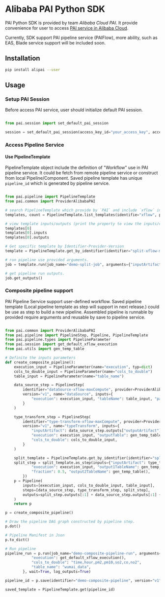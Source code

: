 # Alibaba PAI Python SDK

PAI Python SDK is provided by team *Alibaba Cloud PAI*. It provide convenience for user to access [PAI service in Alibaba Cloud](https://www.aliyun.com/product/bigdata/product/learn).

Currently, SDK support PAI pipeline service (PAIFlow), more ability, such as EAS, Blade service support will be included soon.

## Installation

```bash
pip install alipai --user
```

## Usage

### Setup PAI Session

Before access PAI service, user should initialize default PAI session.

```python

from pai.session import set_default_pai_session

session = set_default_pai_session(access_key_id="your_access_key", access_key_secret="your_access_secret", region_id="your_region_id", oss_bucket=oss_bucket)

```


### Access Pipeline Service

#### Use PipelineTemplate

PipelineTemplate object include the definition of "Workflow" use in PAI pipeline service. It could be fetch from remote pipeline service or construct from local Pipeline/Component. Saved pipeline template has unique `pipeline_id` which is generated by pipeline service.


```python

from pai.pipeline import PipelineTemplate
from pai.common import ProviderAlibabaPAI

# search PipelineTemplate which provide by `PAI` and include `xflow` in identifier.
templates, count = PipelineTemplate.list_templates(identifie="xflow", provider=ProviderAlibabaPAI)

# view template inputs/outputs (print the property to view the inputs/outputs spec if run in script mode).
templates[0]
templates[0].inputs
templates[0].outputs

# Get specific template by Identifier-Provider-Version
template = PipelineTemplate.get_by_identifier(identifier="split-xflow-maxCompute", provider=ProviderAlibabaPAI, version="v1")

# run pipeline use provided arguments.
job = template.run(job_name="demo-split-job", arguments={"inputArtifact": "odps://pai_online_project/tables/mnist_data", "fraction": 0.7}, wait=True, log_outputs=True)

# get pipeline run outputs.
job.get_outputs()

```


### Composite pipeline support

PAI Pipeline Service support user-defined workflow. Saved pipeline template (Local pipeline template as step will support in next release.) could be use as step to build a new pipeline. Assembled pipeline is runnable by provided require arguments and reusable by save to pipeline service.

```python

from pai.common import ProviderAlibabaPAI
from pai.pipeline import PipelineStep, Pipeline, PipelineTemplate
from pai.pipeline.types import PipelineParameter
from pai.session import get_default_xflow_execution
from pai.utils import gen_temp_table

# Definite the inputs parameters
def create_composite_pipeline():
    execution_input = PipelineParameter(name="execution", typ=dict)
    cols_to_double_input = PipelineParameter(name="cols_to_double")
    table_input = PipelineParameter(name="table_name")

    data_source_step = PipelineStep(
        identifier="dataSource-xflow-maxCompute", provider=ProviderAlibabaPAI,
        version="v1", name="dataSource", inputs={
            "execution": execution_input, "tableName": table_input, "partition": "",
        }
    )

    type_transform_step = PipelineStep(
        identifier="type-transform-xflow-maxCompute", provider=ProviderAlibabaPAI,
        version="v1", name="typeTransform", inputs={
            "inputArtifact": data_source_step.outputs["outputArtifact"],
            "execution": execution_input, "outputTable": gen_temp_table(),
            "cols_to_double": cols_to_double_input,
        }
    )

    split_template = PipelineTemplate.get_by_identifier(identifier="split-xflow-maxCompute", provider=ProviderAlibabaPAI, version="v1")
    split_step = split_template.as_step(inputs={"inputArtifact": type_transform_step.outputs[0],
            "execution": execution_input, "output1TableName": gen_temp_table(),
            "fraction": 0.5, "output2TableName": gen_temp_table(),
        })
    p = Pipeline(
        inputs=[execution_input, cols_to_double_input, table_input],
        steps=[data_source_step, type_transform_step, split_step],
        outputs=split_step.outputs[:1] + data_source_step.outputs[:1] + split_step.outputs[-1:],
    )
    return p

p = create_composite_pipeline()

# Draw the pipeline DAG graph constructed by pipeline step.
p.dot()

# Pipeline Manifest in Json
p.to_dict()

# Run pipeline
pipeline_run = p.run(job_name="demo-composite-pipeline-run", arguments={
            "execution": get_default_xflow_execution(),
            "cols_to_double": "time,hour,pm2,pm10,so2,co,no2",
            "table_name": "wumai_data",
        }, wait=True, log_outputs=True)

pipeline_id = p.save(identifier="demo-composite-pipeline", version="v1")

saved_template = PipelineTemplate.get(pipeline_id)

```


